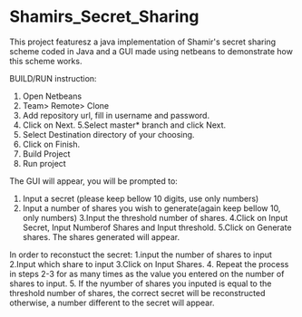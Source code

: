 # Shamirs_Secret_Sharing
This project featuresz a java implementation of Shamir's secret sharing scheme coded in Java and a GUI made using netbeans 
to demonstrate how this scheme works.

BUILD/RUN instruction:
1. Open Netbeans
2. Team> Remote> Clone
3. Add repository url, fill in username and password. 
4. Click on Next.
5.Select master* branch and click Next.
6. Select Destination directory of your choosing.
7. Click on Finish.
8. Build Project
9. Run project

The GUI will appear, you will be prompted to:
1. Input a secret (please keep bellow 10 digits, use only numbers)
2. Input a number of shares you wish to generate(again keep bellow 10, only numbers)
3.Input the threshold number of shares. 
4.Click on Input Secret, Input Numberof Shares and Input threshold. 
5.Click on Generate shares. The shares generated will appear.

In order to reconstuct the secret:
1.input the number of shares to input
2.Input which share to input
3.Click on Input Shares. 
4. Repeat the process in steps 2-3 for as many times as the value you entered on the number of shares to input.
5. If the nyumber of shares you inputed is equal to the threshold number of shares, the correct secret will be reconstructed
otherwise, a number different to the secret will appear.
